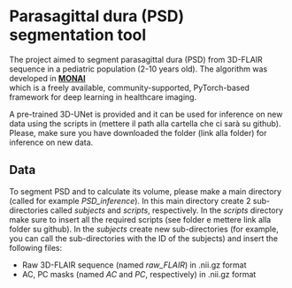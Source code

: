 # Parasagittal dura (PSD) segmentation tool 

The project aimed to segment parasagittal dura (PSD) from 3D-FLAIR sequence in a pediatric population (2-10 years old).
The algorithm was developed in [**MONAI**<br>](https://monai.io/) which is a freely available, community-supported, PyTorch-based framework for deep learning in healthcare imaging.

A pre-trained 3D-UNet is provided and it can be used for inference on new data using the scripts in (mettere il path alla cartella che ci sarà su github). 
Please, make sure you have downloaded the folder (link alla folder) for inference on new data.



## Data

To segment PSD and to calculate its volume, please make a main directory (called for example *PSD_inference*). In this main directory create 2 sub-directories called *subjects* and *scripts*, respectively. In the *scripts* directory make sure to insert all the required scripts (see folder e mettere link alla folder su github). In the *subjects*  create new sub-directories (for example, you can call the sub-directories with the ID of the subjects) and insert the following files:

- Raw 3D-FLAIR sequence (named *raw_FLAIR*) in .nii.gz format
- AC, PC masks (named *AC* and *PC*, respectively) in .nii.gz format
